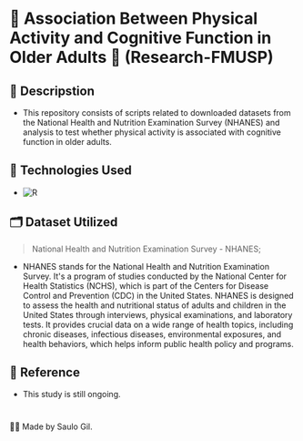 # 🧠 Association Between Physical Activity and Cognitive Function in Older Adults 👴 (Research-FMUSP)

## 📒 Descripstion
- This repository consists of scripts related to downloaded datasets from the National Health and Nutrition Examination Survey (NHANES) and analysis to test whether physical activity is associated with cognitive function in older adults.

## 🤖 Technologies Used
- ![R](https://img.shields.io/badge/R-gray?style=flat&logo=r&logoColor=white)


## 🗂️ Dataset Utilized

 > National Health and Nutrition Examination Survey - NHANES;

 - NHANES stands for the National Health and Nutrition Examination Survey. It's a program of studies conducted by the National Center for Health Statistics (NCHS), which is part of the Centers for Disease Control and Prevention (CDC) in the United States. NHANES is designed to assess the health and nutritional status of adults and children in the United States through interviews, physical examinations, and laboratory tests. It provides crucial data on a wide range of health topics, including chronic diseases, infectious diseases, environmental exposures, and health behaviors, which helps inform public health policy and programs.

## 📑 Reference
- This study is still ongoing.

#

👨‍💻 Made by Saulo Gil.